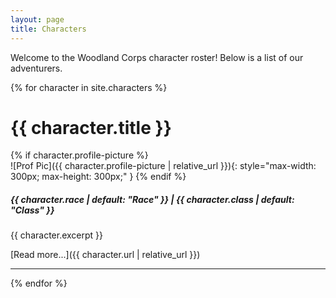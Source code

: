 ```yaml
---
layout: page
title: Characters
---
```


Welcome to the Woodland Corps character roster! Below is a list of our adventurers.

{% for character in site.characters %}

# {{ character.title }}

{% if character.profile-picture %}  
![Prof Pic]({{ character.profile-picture | relative_url }}){: style="max-width: 300px; max-height: 300px;" }
{% endif %}

##### {{ character.race | default: "Race" }} | {{ character.class | default: "Class" }}

{{ character.excerpt }}

[Read more...]({{ character.url | relative_url }})

---

{% endfor %}

